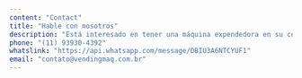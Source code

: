 ```yaml
---
content: "Contact"
title: "Hable con nosotros"
description: "Está interesado en tener una máquina expendedora en su condominio, su empresa, su ubicación, contáctenos a través de uno de nuestros canales de comunicación."
phone: "(11) 93930-4392"
whatslink: "https://api.whatsapp.com/message/DBIU3A6NTCYUF1"
email: "contato@vendingmaq.com.br"
---
```


